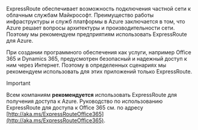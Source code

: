 ExpressRoute обеспечивает возможность подключения частной сети к облачным службам Майкрософт. Преимущество работы инфраструктуры и служб платформы в Azure заключается в том, что Azure решает вопросы архитектуры и производительности сети. Поэтому мы рекомендуем предприятиям использовать ExpressRoute для Azure.

При создании программного обеспечения как услуги, например Office 365 и Dynamics 365, предусмотрен безопасный и надежный доступ к ним через Интернет.  Поэтому в определенных сценариях мы рекомендуем использовать для этих приложений только ExpressRoute.

> [!IMPORTANT]
> Всем компаниям **рекомендуется** использовать ExpressRoute для получения доступа к Azure. Руководство по использованию ExpressRoute для доступа к Office 365 см. по адресу [http://aka.ms/ExpressRouteOffice365](http://aka.ms/ExpressRouteOffice365).
> 
> 



<!--HONumber=Feb17_HO1-->


